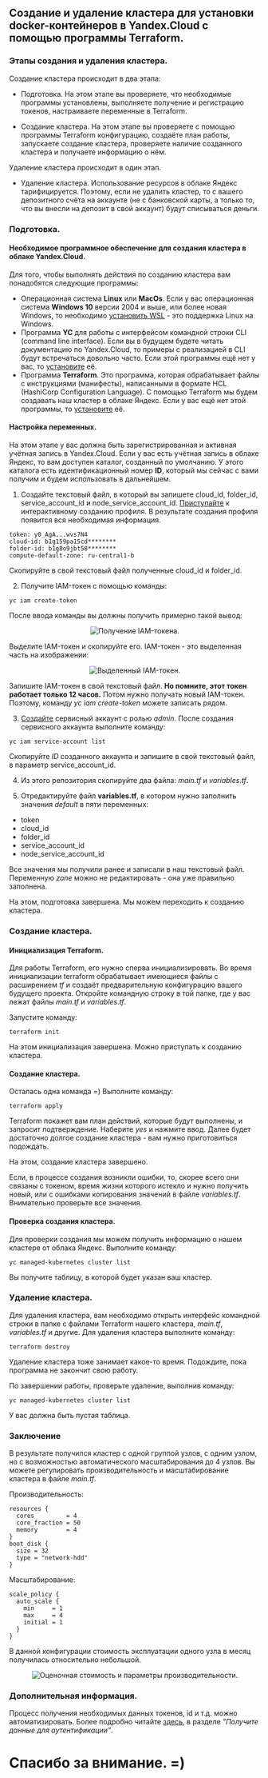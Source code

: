 ## Создание и удаление кластера для установки docker-контейнеров в Yandex.Cloud с помощью программы Terraform.
### Этапы создания и удаления кластера.

Создание кластера происходит в два этапа:
- Подготовка.
  На этом этапе вы проверяете, что необходимые программы установлены, выполняете получение и регистрацию токенов, настраиваете переменные в Terraform.
  
- Создание кластера.
  На этом этапе вы проверяете с помощью программы Terraform конфигурацию, создаёте план работы, запускаете создание кластера, проверяете наличие созданного кластера и получаете информацию о нём.
  
Удаление кластера происходит в один этап.
- Удаление кластера.
  Использование ресурсов в облаке Яндекс тарифицируется. Поэтому, если не удалить кластер, то с вашего депозитного счёта на аккаунте (не с банковской карты, а только то, что вы внесли на депозит в свой аккаунт) будут списываться деньги.
  
### Подготовка.
#### Необходимое программное обеспечение для создания кластера в облаке Yandex.Cloud.
Для того, чтобы выполнять действия по созданию кластера вам понадобятся следующие программы:
- Операционная система **Linux** или **MacOs**. Если у вас операционная система **Windows 10** версии 2004 и выше, или более новая Windows, то необходимо [установить WSL](https://learn.microsoft.com/ru-ru/windows/wsl/install)  - это поддержка Linux на Windows.
- Программа **YC** для работы с интерфейсом командной строки CLI (command line interface). Если вы в будущем будете читать документацию по Yandex.Cloud, то примеры с реализацией в CLI будут встречаться довольно часто. Если этой программы ещё нет у вас, то [установите](https://yandex.cloud/ru/docs/cli/operations/install-cli#linux_1) её.
- Программа **Terraform**. Это программа, которая обрабатывает файлы с инструкциями (манифесты), написанными в формате HCL (HashiCorp Configuration Language). С помощью Terraform мы будем создавать наш кластер в облаке Яндекс. Если у вас ещё нет этой программы, то [установите](https://developer.hashicorp.com/terraform/install) её.

#### Настройка переменных.
На этом этапе у вас должна быть зарегистрированная и активная учётная запись в Yandex.Cloud.
Если у вас есть учётная запись в облаке Яндекс, то вам доступен каталог, созданный по умолчанию. У этого каталога есть идентификационный номер **ID**, который мы сейчас с вами получим и будем использовать в дальнейшем.
1. Создайте текстовый файл, в который вы запишете cloud_id, folder_id, service_account_id и node_service_account_id. 
[Приступайте](https://yandex.cloud/ru/docs/cli/operations/profile/profile-create#interactive-create) к интерактивному созданию профиля. В результате создания профиля появится вся необходимая информация. 
```
token: y0_AgA...wvs7N4
cloud-id: b1g159pa15cd********
folder-id: b1g8o9jbt58********
compute-default-zone: ru-central1-b
```
Скопируйте в свой текстовый файл полученные cloud_id и folder_id.

2. Получите IAM-токен с помощью команды: 
```
yc iam create-token
```
После ввода команды вы должны получить примерно такой вывод:
<p align="center"><img src="/images/token1.png" alt="Получение IAM-токена."></p>
Выделите IAM-токен и скопируйте его. IAM-токен - это выделенная часть на изображении:
<p align="center"><img src="/images/token2.png" alt="Выделенный IAM-токен."></p>

Запишите IAM-токен в свой текстовый файл. **Но помните, этот токен работает только 12 часов.** Потом нужно получать новый IAM-токен. Поэтому, команду *yc iam create-token* можете записать рядом.

3. [Создайте](https://yandex.cloud/ru/docs/iam/operations/sa/create) сервисный аккаунт с ролью *admin*.
После создания сервисного аккаунта выполните команду: 
```
yc iam service-account list
```
Скопируйте *ID* созданного аккаунта и запишите в свой текстовый файл, в параметр service_account_id.

4. Из этого репозитория скопируйте два файла: *main.tf* и *variables.tf*.

5. Отредактируйте файл **variables.tf**, в котором нужно заполнить значения *default* в пяти переменных:
- token
- cloud_id
- folder_id
- service_account_id
- node_service_account_id

Все значения мы получили ранее и записали в наш текстовый файл. Переменную *zone* можно не редактировать - она уже правильно заполнена.

На этом, подготовка завершена. Мы можем переходить к созданию кластера.

### Создание кластера.
#### Инициализация Terraform.
Для работы Terraform, его нужно сперва инициализировать. Во время инициализации terraform обрабатывает имеющиеся файлы с расширением *tf* и создаёт предварительную конфигурацию вашего будущего проекта.
Откройте командную строку в той папке, где у вас лежат файлы *main.tf* и *variables.tf*. 

Запустите команду:
```
terraform init
```
На этом инициализация завершена. Можно приступать к созданию кластера.

#### Создание кластера.
Осталась одна команда =)
Выполните команду: 
```
terraform apply
```

Terraform покажет вам план действий, которые будут выполнены, и запросит подтверждение. Наберите *yes* и нажмите ввод.
Далее будет достаточно долгое создание кластера - вам нужно приготовиться подождать.

На этом, создание кластера завершено.

Если, в процессе создания возникли ошибки, то, скорее всего они связаны с токеном, время жизни которого истекло и нужно получить новый, или с ошибками копирования значений в файле *variables.tf*. Внимательно проверьте все значения.

#### Проверка создания кластера.
Для проверки создания мы можем получить информацию о нашем кластере от облака Яндекс.
Выполните команду:
```
yc managed-kubernetes cluster list
```

Вы получите таблицу, в которой будет указан ваш кластер.

### Удаление кластера.
Для удаления кластера, вам необходимо открыть интерфейс командной строки в папке с файлами Terraform нашего кластера, *main.tf*, *variables.tf* и другие.
Для удаления кластера выполните команду:
```
terraform destroy
```

Удаление кластера тоже занимает какое-то время. Подождите, пока программа не закончит свою работу.

По завершении работы, проверьте удаление, выполнив команду:
```
yc managed-kubernetes cluster list
```

У вас должна быть пустая таблица.

### Заключение
В результате получился кластер с одной группой узлов, с одним узлом, но с возможностью автоматического масштабирования до 4 узлов.
Вы можете регулировать производительность и масштабирование кластера в файле *main.tf*.

Производительность:
```
resources {
  cores         = 4
  core_fraction = 50
  memory        = 4
}
boot_disk {
  size = 32
  type = "network-hdd"
}
```

Масштабирование:
```
scale_policy {
  auto_scale {
    min     = 1
    max     = 4
    initial = 1
  }
}
```

В данной конфигурации стоимость эксплуатации одного узла в месяц получилась относительно небольшой.
<p align="center"><img src="/images/costs.png" alt="Оценочная стоимость и параметры производительности."></p>


### Дополнительная информация.
Процесс получения необходимых данных токенов, id и т.д. можно автоматизировать.
Более подробно читайте [здесь](https://yandex.cloud/ru/docs/managed-kubernetes/tutorials/terraform-modules#get-credentials), в разделе *"Получите данные для аутентификации"*.

# Спасибо за внимание. =)
